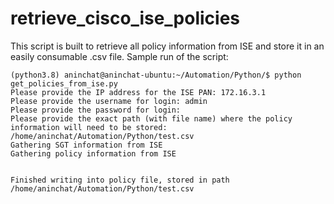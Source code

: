 # retrieve_cisco_ise_policies

This script is built to retrieve all policy information from ISE and store it in an easily consumable .csv file. Sample run of the script:

```
(python3.8) aninchat@aninchat-ubuntu:~/Automation/Python/$ python get_policies_from_ise.py 
Please provide the IP address for the ISE PAN: 172.16.3.1
Please provide the username for login: admin
Please provide the password for login: 
Please provide the exact path (with file name) where the policy information will need to be stored: /home/aninchat/Automation/Python/test.csv
Gathering SGT information from ISE
Gathering policy information from ISE


Finished writing into policy file, stored in path /home/aninchat/Automation/Python/test.csv
```
